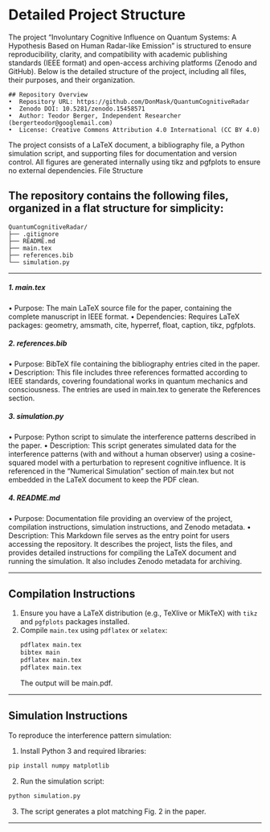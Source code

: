 # Detailed Project Structure
The project “Involuntary Cognitive Influence on Quantum Systems: A Hypothesis Based on Human Radar-like Emission” is structured to ensure reproducibility, clarity, and compatibility with academic publishing standards (IEEE format) and open-access archiving platforms (Zenodo and GitHub). Below is the detailed structure of the project, including all files, their purposes, and their organization.
```
## Repository Overview
•  Repository URL: https://github.com/DonMask/QuantumCognitiveRadar
•  Zenodo DOI: 10.5281/zenodo.15458571
•  Author: Teodor Berger, Independent Researcher (bergerteodor@googlemail.com)
•  License: Creative Commons Attribution 4.0 International (CC BY 4.0)
```
The project consists of a LaTeX document, a bibliography file, a Python simulation script, and supporting files for documentation and version control. All figures are generated internally using tikz and pgfplots to ensure no external dependencies.
File Structure

## The repository contains the following files, organized in a flat structure for simplicity:
```
QuantumCognitiveRadar/
├── .gitignore
├── README.md
├── main.tex
├── references.bib
└── simulation.py
```
___
##### 1. main.tex
   •  Purpose: The main LaTeX source file for the paper, containing the complete manuscript in IEEE format.
   •  Dependencies: Requires LaTeX packages: geometry, amsmath, cite, hyperref, float, caption, tikz, pgfplots.
##### 2. references.bib
   •  Purpose: BibTeX file containing the bibliography entries cited in the paper.
   •  Description: This file includes three references formatted according to IEEE standards, covering foundational works in          quantum mechanics and consciousness. The entries are used in main.tex to generate the References section.
##### 3. simulation.py
   •  Purpose: Python script to simulate the interference patterns described in the paper.
   •  Description: This script generates simulated data for the interference patterns (with and without a human observer) using       a cosine-squared model with a perturbation to represent cognitive influence. It is referenced in the “Numerical                 Simulation” section of main.tex but not embedded in the LaTeX document to keep the PDF clean.
##### 4. README.md
   •  Purpose: Documentation file providing an overview of the project, compilation instructions, simulation instructions, and        Zenodo metadata.
   •  Description: This Markdown file serves as the entry point for users accessing the repository. It describes the project,         lists the files, and provides detailed instructions for compiling the LaTeX document and running the simulation. It also        includes Zenodo metadata for archiving.
___
## Compilation Instructions
1. Ensure you have a LaTeX distribution (e.g., TeXlive or MikTeX) with `tikz` and `pgfplots` packages installed.
2. Compile `main.tex` using `pdflatex` or `xelatex`:
   ```bash
   pdflatex main.tex
   bibtex main
   pdflatex main.tex
   pdflatex main.tex
   ```
   The output will be main.pdf.
___
## Simulation Instructions
To reproduce the interference pattern simulation:
1.  Install Python 3 and required libraries:
```bash
pip install numpy matplotlib
```
2.  Run the simulation script:
```bash
python simulation.py
```
3.  The script generates a plot matching Fig. 2 in the paper.
___
